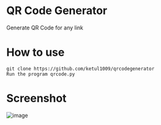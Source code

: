 # QR Code Generator

Generate QR Code for any link

# How to use

    git clone https://github.com/ketul1009/qrcodegenerator
    Run the program qrcode.py

# Screenshot

![image](https://github.com/ketul1009/qrcodegenerator/assets/136058793/60fc4a02-bae3-4d3c-83b6-1295ad67b590)

